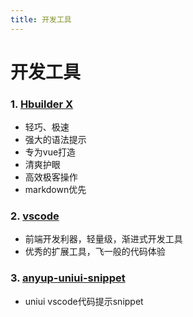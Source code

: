 ```yaml
---
title: 开发工具
---
```


# 开发工具

### 1. [Hbuilder X](https://www.dcloud.io/hbuilderx.html)

  * 轻巧、极速
  * 强大的语法提示
  * 专为vue打造
  * 清爽护眼
  * 高效极客操作
  * markdown优先

### 2. [vscode](https://vscode.en.softonic.com/)

  * 前端开发利器，轻量级，渐进式开发工具
  * 优秀的扩展工具，飞一般的代码体验

### 3. [anyup-uniui-snippet](https://vscode.en.softonic.com/)
  * uniui vscode代码提示snippet


